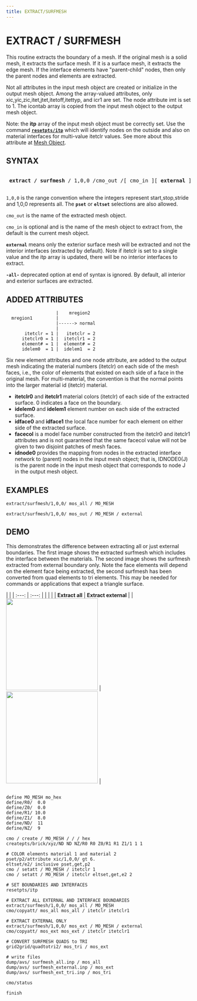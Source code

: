 ```yaml
---
title: EXTRACT/SURFMESH
---
```


# EXTRACT / SURFMESH


  This routine extracts the boundary of a mesh. If the original mesh
  is a solid mesh, it extracts the surface mesh. If it is a surface
  mesh, it extracts the edge mesh. If the interface elements have
  "parent-child" nodes, then only the parent nodes and elements are
  extracted. 

Not all attributes in the input mesh object are created
  or initialize in the output mesh object. Among the array-valued
  attributes, only xic,yic,zic,itet,jtet,itetoff,itettyp, and icr1
  are set. The node attribute imt is set to 1. The icontab array is copied from the
  input mesh object to the output mesh object.


Note:  the **itp** array of the input mesh object must be correctly set. 
  Use the command [**`resetpts/itp`**](../RESETPTS.md) which will identify nodes on the outside and also on material interfaces for multi-value itetclr values. 
See more about this attribute at [Mesh Object](../meshobject.md).

 

## SYNTAX

<pre>

 <b>extract / surfmesh</b> / 1,0,0 /cmo_out /[ cmo_in ][ <b>external</b> ]

</pre>

`1,0,0` is the range convention where the integers represent start,stop,stride and 1,0,0 represents all. The **`pset`** or **`eltset`** selections are also allowed.

`cmo_out` is the name of the extracted mesh object.

`cmo_in` is optional and is the name of the mesh object to extract from, the default is the current mesh object.

**`external`** means only the exterior surface mesh will be extracted and not the interior interfaces (extracted by default).
Note if itetclr is set to a single value and the itp array is updated, there will be no interior interfaces to extract.

**`-all-`** deprecated option at end of syntax is ignored. By default, all interior and exterior surfaces are extracted.
 

## ADDED ATTRIBUTES


```
                   |    mregion2
  mregion1         | 
                   |------> normal 
                   | 
       itetclr = 1 |   itetclr = 2
      itetclr0 = 1 |  itetclr1 = 2
      element# = 1 |  element# = 2
      idelem0  = 1 |  idelem1  = 2

```

 Six new element attributes and one node attribute, are added to the output mesh
  indicating the material numbers (itetclr) on each side of the mesh
  faces, i.e., the color of elements that existed on each side of a
  face in the original mesh.  For multi-material, the convention is that the normal points
  into the larger material id (itetclr) material.

* **itetclr0** and **itetclr1** material colors (itetclr) of each side of the extracted surface. 0 indicates a face on the boundary.
* **idelem0**  and **idelem1**  element number on each side of the extracted surface.  
* **idface0**  and **idface1**  the local face number for each element on either side of the extracted surface. 
* **facecol** is a model face number constructed from the itetclr0 and itetclr1 attributes and is not guaranteed that the same facecol value will not be given to two disjoint patches of mesh faces.  
* **idnode0** provides the mapping from nodes in the extracted interface network to (parent) nodes in the input mesh object; that is, IDNODE0(J) is
   the parent node in the input mesh object that corresponds to node J in the output mesh object. 


## EXAMPLES
```
extract/surfmesh/1,0,0/ mos_all / MO_MESH

extract/surfmesh/1,0,0/ mos_out / MO_MESH / external

```

## DEMO

This demonstrates the difference between extracting all or just external boundaries. The first image shows the extracted surfmesh
which includes the interface between the materials. The second image shows the surfmesh extracted from external boundary only.
Note the face elements will depend on the element face being extracted, the second surfmesh has been converted from quad elements to tri elements. This may be needed for commands or applications that expect a triangle surface.

|   | 
| :---:  | :---:  | 
|   |  |
|  **Extract all**  |   **Extract external**  | 
| <img width="250" src="https://lanl.github.io/LaGriT/assets/images/box_surfmesh_all.png">  |  <img width="250" src="https://lanl.github.io/LaGriT/assets/images/box_surfmesh_tri_external.png">  | 

```

define MO_MESH mo_hex
define/R0/  0.0
define/Z0/  0.0
define/R1/ 10.0
define/Z1/  8.0
define/ND/  11
define/NZ/  9

cmo / create / MO_MESH / / / hex
createpts/brick/xyz/ND ND NZ/R0 R0 Z0/R1 R1 Z1/1 1 1

# COLOR elements material 1 and material 2 
pset/p2/attribute xic/1,0,0/ gt 6.
eltset/e2/ inclusive pset,get,p2
cmo / setatt / MO_MESH / itetclr 1 
cmo / setatt / MO_MESH / itetclr eltset,get,e2 2 

# SET BOUNDARIES AND INTERFACES
resetpts/itp

# EXTRACT ALL EXTERNAL AND INTERFACE BOUNDARIES
extract/surfmesh/1,0,0/ mos_all / MO_MESH
cmo/copyatt/ mos_all mos_all / itetclr itetclr1

# EXTRACT EXTERNAL ONLY 
extract/surfmesh/1,0,0/ mos_ext / MO_MESH / external
cmo/copyatt/ mos_ext mos_ext / itetclr itetclr1

# CONVERT SURFMESH QUADS to TRI
grid2grid/quadtotri2/ mos_tri / mos_ext

# write files
dump/avs/ surfmesh_all.inp / mos_all
dump/avs/ surfmesh_external.inp / mos_ext
dump/avs/ surfmesh_ext_tri.inp / mos_tri

cmo/status

finish
```
